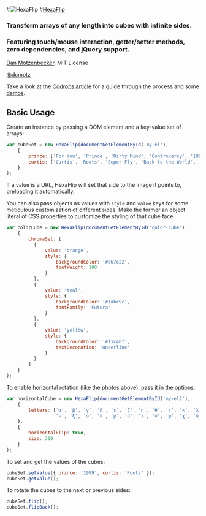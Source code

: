 #![HexaFlip](http://oxism.com/images/hexaflip.png)
#[HexaFlip](http://oxism.com/hexaflip/)
### Transform arrays of any length into cubes with infinite sides.
### Featuring touch/mouse interaction, getter/setter methods, zero dependencies, and jQuery support.
[Dan Motzenbecker](http://oxism.com), MIT License

[@dcmotz](http://twitter.com/dcmotz)

Take a look at the [Codrops article](http://tympanus.net/codrops/2013/03/07/hexaflip-a-flexible-3d-cube-plugin)
for a guide through the process and some [demos](http://tympanus.net/Tutorials/HexaFlip).

## Basic Usage

Create an instance by passing a DOM element and a key-value set of arrays:

```javascript
var cubeSet = new HexaFlip(documentGetElementById('my-el'),
    {
        prince: ['For You', 'Prince', 'Dirty Mind', 'Controversy', '1999', 'Around the World in a Day'],
        curtis: ['Curtis', 'Roots', 'Super Fly', 'Back to the World', 'Got to Find a Way', 'Sweet Exorcist']
    }
);
```

If a value is a URL, HexaFlip will set that side to the image it points to, preloading it automatically.

You can also pass objects as values with `style` and `value` keys
for some meticulous customization of different sides.
Make the former an object literal of CSS properties to customize the styling of that cube face.


```javascript
var colorCube = new HexaFlip(documentGetElementById('color-cube'),
    {
        chromaSet: [
          {
              value: 'orange',
              style: {
                  backgroundColor: '#e67e22',
                  fontWeight: 100
              }
          },
          {
              value: 'teal',
              style: {
                  backgroundColor: '#1abc9c',
                  fontFamily: 'Futura'
              }
          },
          {
              value: 'yellow',
              style: {
                  backgroundColor: '#f1c40f',
                  textDecoration: 'underline'
              }
          }
        ]
    }
);
```

To enable horizontal rotation (like the photos above), pass it in the options:

```javascript
var horizontalCube = new HexaFlip(documentGetElementById('my-el2'),
    {
        letters: ['α', 'β', 'γ', 'δ', 'ε', 'ζ', 'η', 'θ', 'ι', 'κ', 'λ', 'μ',
                  'ν', 'ξ', 'ο', 'π', 'ρ', 'σ', 'τ', 'υ', 'φ', 'χ', 'ψ', 'ω']
    },
    {
        horizontalFlip: true,
        size: 300
    }
);
```

To set and get the values of the cubes:

```javascript
cubeSet.setValue({ prince: '1999', curtis: 'Roots' });
cubeSet.getValue();
```

To rotate the cubes to the next or previous sides:

```javascript
cubeSet.flip();
cubeSet.flipBack();
```
